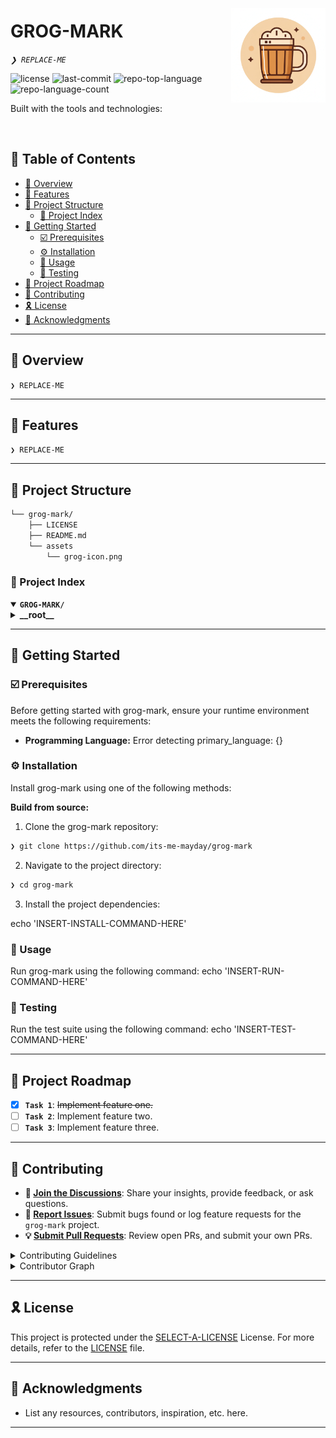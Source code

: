 <div align="left" style="position: relative;">
<img src="./assets/grog-icon.png" align="right" width="30%" style="margin: -20px 0 0 20px;">
<h1>GROG-MARK</h1>
<p align="left">
	<em><code>❯ REPLACE-ME</code></em>
</p>
<p align="left">
	<img src="https://img.shields.io/github/license/its-me-mayday/grog-mark?style=flat-square&logo=opensourceinitiative&logoColor=white&color=A931EC" alt="license">
	<img src="https://img.shields.io/github/last-commit/its-me-mayday/grog-mark?style=flat-square&logo=git&logoColor=white&color=A931EC" alt="last-commit">
	<img src="https://img.shields.io/github/languages/top/its-me-mayday/grog-mark?style=flat-square&color=A931EC" alt="repo-top-language">
	<img src="https://img.shields.io/github/languages/count/its-me-mayday/grog-mark?style=flat-square&color=A931EC" alt="repo-language-count">
</p>
<p align="left">Built with the tools and technologies:</p>
<p align="left">
	</p>
</div>
<br clear="right">

## 🔗 Table of Contents

- [📍 Overview](#-overview)
- [👾 Features](#-features)
- [📁 Project Structure](#-project-structure)
  - [📂 Project Index](#-project-index)
- [🚀 Getting Started](#-getting-started)
  - [☑️ Prerequisites](#-prerequisites)
  - [⚙️ Installation](#-installation)
  - [🤖 Usage](#🤖-usage)
  - [🧪 Testing](#🧪-testing)
- [📌 Project Roadmap](#-project-roadmap)
- [🔰 Contributing](#-contributing)
- [🎗 License](#-license)
- [🙌 Acknowledgments](#-acknowledgments)

---

## 📍 Overview

<code>❯ REPLACE-ME</code>

---

## 👾 Features

<code>❯ REPLACE-ME</code>

---

## 📁 Project Structure

```sh
└── grog-mark/
    ├── LICENSE
    ├── README.md
    └── assets
        └── grog-icon.png
```


### 📂 Project Index
<details open>
	<summary><b><code>GROG-MARK/</code></b></summary>
	<details> <!-- __root__ Submodule -->
		<summary><b>__root__</b></summary>
		<blockquote>
			<table>
			</table>
		</blockquote>
	</details>
</details>

---
## 🚀 Getting Started

### ☑️ Prerequisites

Before getting started with grog-mark, ensure your runtime environment meets the following requirements:

- **Programming Language:** Error detecting primary_language: {}


### ⚙️ Installation

Install grog-mark using one of the following methods:

**Build from source:**

1. Clone the grog-mark repository:
```sh
❯ git clone https://github.com/its-me-mayday/grog-mark
```

2. Navigate to the project directory:
```sh
❯ cd grog-mark
```

3. Install the project dependencies:

echo 'INSERT-INSTALL-COMMAND-HERE'



### 🤖 Usage
Run grog-mark using the following command:
echo 'INSERT-RUN-COMMAND-HERE'

### 🧪 Testing
Run the test suite using the following command:
echo 'INSERT-TEST-COMMAND-HERE'

---
## 📌 Project Roadmap

- [X] **`Task 1`**: <strike>Implement feature one.</strike>
- [ ] **`Task 2`**: Implement feature two.
- [ ] **`Task 3`**: Implement feature three.

---

## 🔰 Contributing

- **💬 [Join the Discussions](https://github.com/its-me-mayday/grog-mark/discussions)**: Share your insights, provide feedback, or ask questions.
- **🐛 [Report Issues](https://github.com/its-me-mayday/grog-mark/issues)**: Submit bugs found or log feature requests for the `grog-mark` project.
- **💡 [Submit Pull Requests](https://github.com/its-me-mayday/grog-mark/blob/main/CONTRIBUTING.md)**: Review open PRs, and submit your own PRs.

<details closed>
<summary>Contributing Guidelines</summary>

1. **Fork the Repository**: Start by forking the project repository to your github account.
2. **Clone Locally**: Clone the forked repository to your local machine using a git client.
   ```sh
   git clone https://github.com/its-me-mayday/grog-mark
   ```
3. **Create a New Branch**: Always work on a new branch, giving it a descriptive name.
   ```sh
   git checkout -b new-feature-x
   ```
4. **Make Your Changes**: Develop and test your changes locally.
5. **Commit Your Changes**: Commit with a clear message describing your updates.
   ```sh
   git commit -m 'Implemented new feature x.'
   ```
6. **Push to github**: Push the changes to your forked repository.
   ```sh
   git push origin new-feature-x
   ```
7. **Submit a Pull Request**: Create a PR against the original project repository. Clearly describe the changes and their motivations.
8. **Review**: Once your PR is reviewed and approved, it will be merged into the main branch. Congratulations on your contribution!
</details>

<details closed>
<summary>Contributor Graph</summary>
<br>
<p align="left">
   <a href="https://github.com{/its-me-mayday/grog-mark/}graphs/contributors">
      <img src="https://contrib.rocks/image?repo=its-me-mayday/grog-mark">
   </a>
</p>
</details>

---

## 🎗 License

This project is protected under the [SELECT-A-LICENSE](https://choosealicense.com/licenses) License. For more details, refer to the [LICENSE](https://choosealicense.com/licenses/) file.

---

## 🙌 Acknowledgments

- List any resources, contributors, inspiration, etc. here.

---
